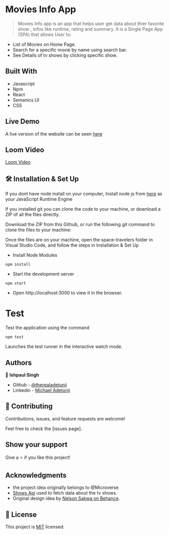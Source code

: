 # Movies Info App

> Movies Info app is an app that helps user get data about thier favorite show , infos like runtime, rating and summary. It is a Single Page App (SPA) that allows User to:

- List of Movies on Home Page. 
- Search for a specific movie by name using search bar.
- See Details of tv shows by clicking specific show.

## Built With

- Javascript
- Npm
- React
- Semanics UI
- CSS


## Live Demo

A live version of the website can be seen [here](https://tv-shows-spa.netlify.app/)

## Loom Video
[Loom Video](https://www.loom.com/share/3985e884bcd4410285b5563597d14c79)

## 🛠 Installation & Set Up

If you dont have node install on your computer, Install node js from [here](https://nodejs.org/en) as your JavaScript Runtime Engine

If you installed git you can clone the code to your machine, or download a ZIP of all the files directly.

Download the ZIP from this Github, or run the following git command to clone the files to your machine:

Once the files are on your machine, open the space-travelers folder in Visual Studio Code, and follow the steps in Installation & Set Up

- Install Node Modules

```
npm install
```

- Start the development server

```
npm start
```

- Open http://localhost:3000 to view it in the browser.

# Test

Test the application using the command

```
npm test
```

Launches the test runner in the interactive watch mode.

## Authors

👤 **Ishpaul Singh**

- Github - [@therealadetunji](https://github.com/therealadetunji)
- Linkedin - [Michael Adetunji](https://www.linkedin.com/in/adetunji-michael/)


## 🤝 Contributing

Contributions, issues, and feature requests are welcome!

Feel free to check the [issues page].

## Show your support

Give a ⭐️ if you like this project!

## Acknowledgments

- the project idea originally belongs to @Microverse
- [Shows Api](https://api.tvmaze.com/shows) used to fetch data about the tv shows.
- Original design idea by [Nelson Sakwa on Behance](https://www.behance.net/sakwadesignstudio).
## 📝 License

This project is [MIT](./MIT.md) licensed.
